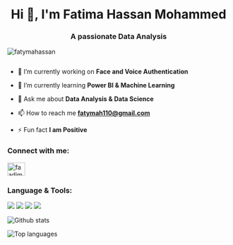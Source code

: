 <h1 align="center">Hi 👋, I'm Fatima Hassan Mohammed</h1>
<h3 align="center">A passionate Data Analysis</h3>

<p align="left"> <img src="https://komarev.com/ghpvc/?username=fatymahassan&label=Profile%20views&color=0e75b6&style=flat" alt="fatymahassan" /> </p>

<p align="left"> <a href="https://twitter.com/" target="blank"><img src="https://img.shields.io/twitter/follow/?logo=twitter&style=for-the-badge" alt="" /></a> </p>

- 🔭 I’m currently working on **Face and Voice Authentication**

- 🌱 I’m currently learning **Power BI & Machine Learning**

- 💬 Ask me about **Data Analysis & Data Science**

- 📫 How to reach me **fatymah110@gmail.com**

- ⚡ Fun fact **I am Positive**



<h3 align="left">Connect with me:</h3>
<p align="left">
<a href="https://instagram.com/faadimu" target="blank"><img align="center" src="https://raw.githubusercontent.com/rahuldkjain/github-profile-readme-generator/master/src/images/icons/Social/instagram.svg" alt="faadimu" height="30" width="40" /></a>
</p>
<h3 align="left">Language & Tools:</h3>

 <img src ="https://img.shields.io/badge/-HTML-e34f26?logo=html5&logoColor=fff">  <img src ="https://img.shields.io/badge/-CSS-1572B6?logo=CSS3&logoColor=fff">  <img src ="https://img.shields.io/badge/-Dart-0175C2?logo=Dart&logoColor=fff"> <img src ="https://img.shields.io/badge/-Flutter-02569B?logo=Flutter&logoColor=fff">





![Github stats](https://github-readme-stats.vercel.app/api?username=fatymaHassan&count_private=true&show_icons=true&theme=radical)

![Top languages](https://github-readme-stats.vercel.app/api/top-langs/?username=fatymaHassan&show_icons=true&theme=radical)
